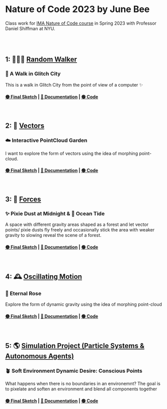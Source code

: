 # Nature of Code 2023 by June Bee
Class work for [IMA Nature of Code course](https://github.com/nature-of-code/noc-syllabus-S23) in Spring 2023 with Professor Daniel Shiffman at NYU.

</br>
</br>

## 1: 🚶🏼‍♂️ [Random Walker](https://github.com/nature-of-code/noc-syllabus-S23/tree/main/module00-intro)<br/> 
### 🌆 A Walk in Glitch City 
This is a walk in Glitch City from the point of view of a computer ✨
#### **[🟡 Final Sketch](https://junebee66.github.io/nature-of-code-2023spring/01_random_walker/index.html) | [🔵 Documentation](https://quixotic-mandible-495.notion.site/NOC-1-A-Walk-in-Glitch-City-POV-computer-d2080bb5fd864ce7af71ba5afb0c4fdb)** | [🟢 Code](https://github.com/junebee66/nature-of-code-2023spring/tree/main/01_random_walker)

</br>

## 2: 🏹 [Vectors](https://github.com/nature-of-code/noc-syllabus-S23/tree/main/module01-vectors)<br/> 
### ☁️ Interactive PointCloud Garden
I want to explore the form of vectors using the idea of morphing point-cloud.
#### **[🟡 Final Sketch](https://junebee66.github.io/nature-of-code-2023spring/02_vectors/index.html) | [🔵 Documentation](https://quixotic-mandible-495.notion.site/NOC-2-Vector-d77ba47c234a4b1bba2c0bbee46bc66c)** | [🟢 Code](https://github.com/junebee66/nature-of-code-2023spring/tree/main/02_vectors)

</br>

## 3: 💨 [Forces](https://github.com/nature-of-code/noc-syllabus-S23/tree/main/module02-forces)<br/> 
### ✨ Pixie Dust at Midnight & 🌊 Ocean Tide
A space with different gravity areas shaped as a forest and let vector points/ pixie dusts fly freely and occasionally stick the area with weaker gravity to slowing reveal the scene of a forest.
#### **[🟡 Final Sketch](https://junebee66.github.io/nature-of-code-2023spring/03_forces/Force-Forest%20Points/index.html) | [🔵 Documentation](https://quixotic-mandible-495.notion.site/NOC-3-Forces-89c31c1a4d2d4390845c6bc6912b9821)** | [🟢 Code](https://github.com/junebee66/nature-of-code-2023spring/tree/main/03_forces)

</br>

## 4: 🕰️ [Oscillating Motion](https://github.com/nature-of-code/noc-syllabus-S23/tree/main/module03-oscillating-motion)
### 🌹 Eternal Rose
Explore the form of dynamic gravity using the idea of morphing point-cloud
#### **[🟡 Final Sketch](https://junebee66.github.io/nature-of-code-2023spring/04_oscillating-motion/Oscillating%20Motion-Flowerverse%20Line/index.html) | [🔵 Documentation](https://quixotic-mandible-495.notion.site/NOC-4-Oscillating-Motion-c0dac027771c41a89f903a259313aa04)** | [🟢 Code](https://github.com/junebee66/nature-of-code-2023spring/tree/main/04_oscillating-motion)
</br>

## 5: 🌎 [Simulation Project (Particle Systems & Autonomous Agents)]()
### 🪴 Soft Environment Dynamic Desire: Conscious Points
What happens when there is no boundaries in an environemnt? The goal is to pixelate and soften an environment and blend all components together
#### **[🟡 Final Sketch](https://junebee66.github.io/nature-of-code-2023spring/05_simulation_project/Simulation%20Project%20-%20Final%20Garden/index.html) | [🔵 Documentation](https://quixotic-mandible-495.notion.site/NOC-5-Simulation-Project-98e0acc386bd4fc2ac4da2165512d409)** | [🟢 Code](https://github.com/junebee66/nature-of-code-2023spring/tree/main/05_simulation_project)
